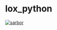 # lox_python
[![sarbor](https://circleci.com/gh/sarbor/lox_python.svg?style=shield&circle-token=674b2077a3c5173518eaf18e9f5bc5955049e936)](https://app.circleci.com/pipelines/github/sarbor/lox_python?branch=main)
